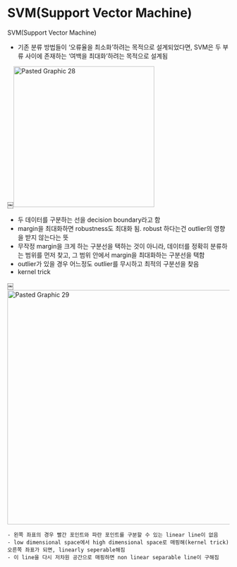 # SVM(Support Vector Machine)
SVM(Support Vector Machine)
- 기존 분류 방법들이 ‘오류율을 최소화’하려는 목적으로 설계되었다면, SVM은 두 부류 사이에 존재하는 ‘여백을 최대화’하려는 목적으로 설계됨

￼<img width="319" alt="Pasted Graphic 28" src="https://github.com/heayounchoi/Paper-Study/assets/118031423/69e34f13-4c74-4e99-a676-51fb797f0885">

- 두 데이터를 구분하는 선을 decision boundary라고 함
- margin을 최대화하면 robustness도 최대화 됨. robust 하다는건 outlier의 영향을 받지 않는다는 뜻
- 무작정 margin을 크게 하는 구분선을 택하는 것이 아니라, 데이터를 정확히 분류하는 범위를 먼저 찾고, 그 범위 안에서 margin을 최대화하는 구분선을 택함
- outlier가 있을 경우 어느정도 outlier를 무시하고 최적의 구분선을 찾음
- kernel trick

￼<img width="531" alt="Pasted Graphic 29" src="https://github.com/heayounchoi/Paper-Study/assets/118031423/4ca61eb0-35c4-4374-8219-57a6e540fccf">

	- 왼쪽 좌표의 경우 빨간 포인트와 파란 포인트를 구분할 수 있는 linear line이 없음
	- low dimensional space에서 high dimensional space로 매핑해(kernel trick) 오른쪽 좌표가 되면, linearly seperable해짐
	- 이 line을 다시 저차원 공간으로 매핑하면 non linear separable line이 구해짐
